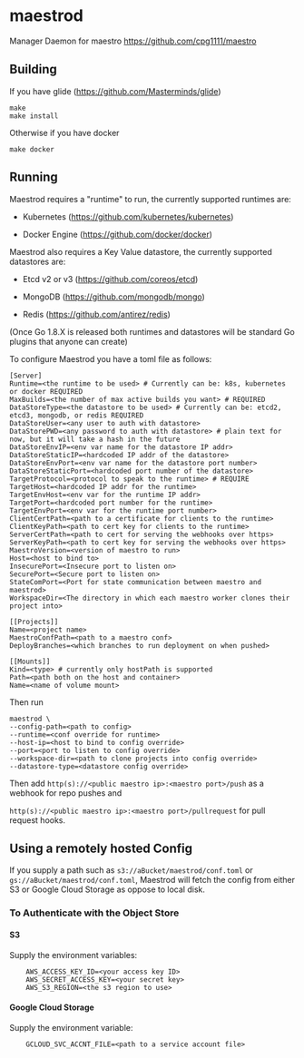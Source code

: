 # maestrod
Manager Daemon for maestro https://github.com/cpg1111/maestro

## Building

If you have glide (https://github.com/Masterminds/glide)

```
make
make install
```

Otherwise if you have docker

```
make docker
```

## Running

Maestrod requires a "runtime" to run, the currently supported runtimes are:

- Kubernetes (https://github.com/kubernetes/kubernetes)

- Docker Engine (https://github.com/docker/docker)

Maestrod also requires a Key Value datastore, the currently supported datastores are:

- Etcd v2 or v3 (https://github.com/coreos/etcd)

- MongoDB (https://github.com/mongodb/mongo)

- Redis (https://github.com/antirez/redis)

(Once Go 1.8.X is released both runtimes and datastores will be standard Go plugins that anyone can create)

To configure Maestrod you have a toml file as follows:

```
[Server]
Runtime=<the runtime to be used> # Currently can be: k8s, kubernetes or docker REQUIRED
MaxBuilds=<the number of max active builds you want> # REQUIRED
DataStoreType=<the datastore to be used> # Currently can be: etcd2, etcd3, mongodb, or redis REQUIRED
DataStoreUser=<any user to auth with datastore>
DataStorePWD=<any password to auth with datastore> # plain text for now, but it will take a hash in the future
DataStoreEnvIP=<env var name for the datastore IP addr>
DataStoreStaticIP=<hardcoded IP addr of the datastore>
DataStoreEnvPort=<env var name for the datastore port number>
DataStoreStaticPort=<hardcoded port number of the datastore>
TargetProtocol=<protocol to speak to the runtime> # REQUIRE
TargetHost=<hardcoded IP addr for the runtime>
TargetEnvHost=<env var for the runtime IP addr>
TargetPort=<hardcoded port number for the runtime>
TargetEnvPort=<env var for the runtime port number>
ClientCertPath=<path to a certificate for clients to the runtime>
ClientKeyPath=<path to cert key for clients to the runtime>
ServerCertPath=<path to cert for serving the webhooks over https>
ServerKeyPath=<path to cert key for serving the webhooks over https>
MaestroVersion=<version of maestro to run>
Host=<host to bind to>
InsecurePort=<Insecure port to listen on>
SecurePort=<Secure port to listen on>
StateComPort=<Port for state communication between maestro and maestrod>
WorkspaceDir=<The directory in which each maestro worker clones their project into>

[[Projects]]
Name=<project name>
MaestroConfPath=<path to a maestro conf>
DeployBranches=<which branches to run deployment on when pushed>

[[Mounts]]
Kind=<type> # currently only hostPath is supported
Path=<path both on the host and container>
Name=<name of volume mount>

```

Then run

```
maestrod \
--config-path=<path to config>
--runtime=<conf override for runtime>
--host-ip=<host to bind to config override>
--port=<port to listen to config override>
--workspace-dir=<path to clone projects into config override>
--datastore-type=<datastore config override>
```

Then add `http(s)://<public maestro ip>:<maestro port>/push` as a webhook for repo pushes and

`http(s)://<public maestro ip>:<maestro port>/pullrequest` for pull request hooks.

## Using a remotely hosted Config

If you supply a path such as `s3://aBucket/maestrod/conf.toml` or `gs://aBucket/maestrod/conf.toml`, Maestrod will fetch the config from either S3 or Google Cloud Storage as oppose to local disk.

### To Authenticate with the Object Store

#### S3

Supply the environment variables:

    
        AWS_ACCESS_KEY_ID=<your access key ID>
        AWS_SECRET_ACCESS_KEY=<your secret key>
        AWS_S3_REGION=<the s3 region to use>
    

#### Google Cloud Storage

Supply the environment variable:

    
        GCLOUD_SVC_ACCNT_FILE=<path to a service account file>
    
